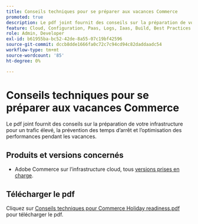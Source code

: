 ```yaml
---
title: Conseils techniques pour se préparer aux vacances Commerce
promoted: true
description: Le pdf joint fournit des conseils sur la préparation de votre infrastructure pour un trafic élevé, la prévention des temps d’arrêt et l’optimisation des performances pendant les vacances.
feature: Cloud, Configuration, Paas, Logs, Iaas, Build, Best Practices
role: Admin, Developer
exl-id: b61955ba-bc52-42de-8a55-07c19bf42596
source-git-commit: dccb8dde1666fa0c72c7c94cd94c82daddaadc54
workflow-type: tm+mt
source-wordcount: '85'
ht-degree: 0%

---
```


# Conseils techniques pour se préparer aux vacances Commerce

Le pdf joint fournit des conseils sur la préparation de votre infrastructure pour un trafic élevé, la prévention des temps d’arrêt et l’optimisation des performances pendant les vacances.

## Produits et versions concernés

* Adobe Commerce sur l’infrastructure cloud, tous [versions prises en charge](https://www.adobe.com/content/dam/cc/en/legal/terms/enterprise/pdfs/Adobe-Commerce-Software-Lifecycle-Policy.pdf).

## Télécharger le pdf

Cliquez sur [Conseils techniques pour Commerce Holiday readiness.pdf](assets/tech-tips-for-commerce-holiday-readiness.pdf) pour télécharger le pdf.
